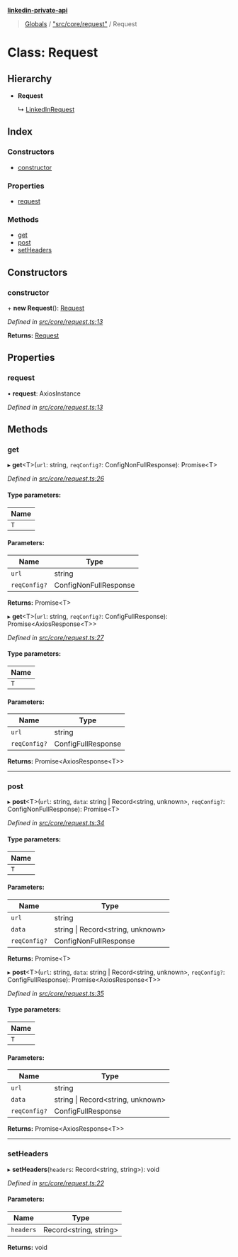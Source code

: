 **[linkedin-private-api](../README.md)**

> [Globals](../globals.md) / ["src/core/request"](../modules/_src_core_request_.md) / Request

# Class: Request

## Hierarchy

- **Request**

  ↳ [LinkedInRequest](_src_core_linkedin_request_.linkedinrequest.md)

## Index

### Constructors

- [constructor](_src_core_request_.request.md#constructor)

### Properties

- [request](_src_core_request_.request.md#request)

### Methods

- [get](_src_core_request_.request.md#get)
- [post](_src_core_request_.request.md#post)
- [setHeaders](_src_core_request_.request.md#setheaders)

## Constructors

### constructor

\+ **new Request**(): [Request](_src_core_request_.request.md)

_Defined in [src/core/request.ts:13](https://github.com/eilonmore/linkedin-private-api/blob/354b20a/src/core/request.ts#L13)_

**Returns:** [Request](_src_core_request_.request.md)

## Properties

### request

• **request**: AxiosInstance

_Defined in [src/core/request.ts:13](https://github.com/eilonmore/linkedin-private-api/blob/354b20a/src/core/request.ts#L13)_

## Methods

### get

▸ **get**<T\>(`url`: string, `reqConfig?`: ConfigNonFullResponse): Promise<T\>

_Defined in [src/core/request.ts:26](https://github.com/eilonmore/linkedin-private-api/blob/354b20a/src/core/request.ts#L26)_

#### Type parameters:

| Name |
| ---- |
| `T`  |

#### Parameters:

| Name         | Type                  |
| ------------ | --------------------- |
| `url`        | string                |
| `reqConfig?` | ConfigNonFullResponse |

**Returns:** Promise<T\>

▸ **get**<T\>(`url`: string, `reqConfig?`: ConfigFullResponse): Promise<AxiosResponse<T\>\>

_Defined in [src/core/request.ts:27](https://github.com/eilonmore/linkedin-private-api/blob/354b20a/src/core/request.ts#L27)_

#### Type parameters:

| Name |
| ---- |
| `T`  |

#### Parameters:

| Name         | Type               |
| ------------ | ------------------ |
| `url`        | string             |
| `reqConfig?` | ConfigFullResponse |

**Returns:** Promise<AxiosResponse<T\>\>

---

### post

▸ **post**<T\>(`url`: string, `data`: string \| Record<string, unknown\>, `reqConfig?`: ConfigNonFullResponse): Promise<T\>

_Defined in [src/core/request.ts:34](https://github.com/eilonmore/linkedin-private-api/blob/354b20a/src/core/request.ts#L34)_

#### Type parameters:

| Name |
| ---- |
| `T`  |

#### Parameters:

| Name         | Type                               |
| ------------ | ---------------------------------- |
| `url`        | string                             |
| `data`       | string \| Record<string, unknown\> |
| `reqConfig?` | ConfigNonFullResponse              |

**Returns:** Promise<T\>

▸ **post**<T\>(`url`: string, `data`: string \| Record<string, unknown\>, `reqConfig?`: ConfigFullResponse): Promise<AxiosResponse<T\>\>

_Defined in [src/core/request.ts:35](https://github.com/eilonmore/linkedin-private-api/blob/354b20a/src/core/request.ts#L35)_

#### Type parameters:

| Name |
| ---- |
| `T`  |

#### Parameters:

| Name         | Type                               |
| ------------ | ---------------------------------- |
| `url`        | string                             |
| `data`       | string \| Record<string, unknown\> |
| `reqConfig?` | ConfigFullResponse                 |

**Returns:** Promise<AxiosResponse<T\>\>

---

### setHeaders

▸ **setHeaders**(`headers`: Record<string, string\>): void

_Defined in [src/core/request.ts:22](https://github.com/eilonmore/linkedin-private-api/blob/354b20a/src/core/request.ts#L22)_

#### Parameters:

| Name      | Type                    |
| --------- | ----------------------- |
| `headers` | Record<string, string\> |

**Returns:** void
